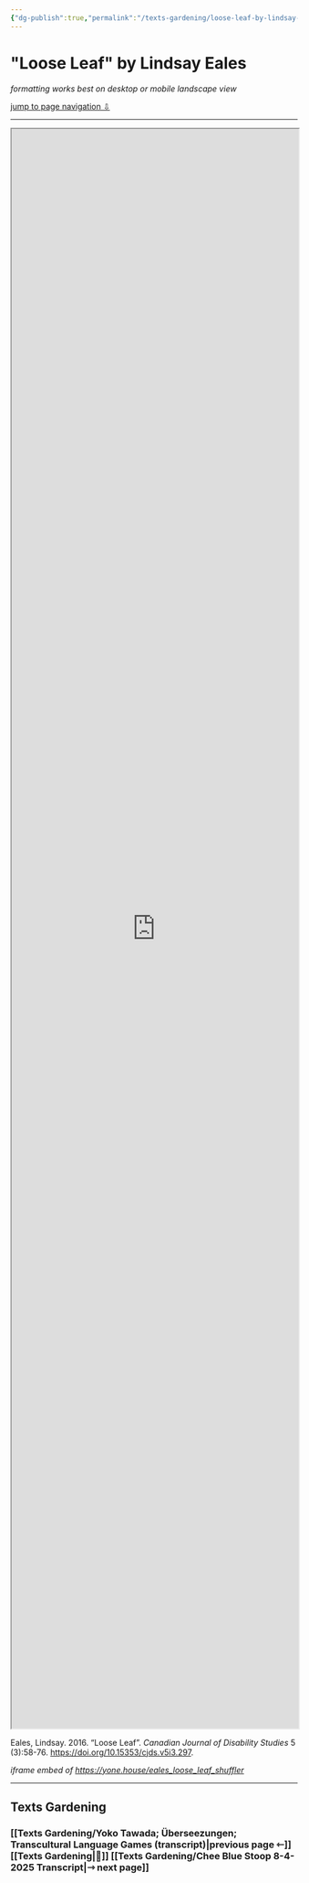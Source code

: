 ```yaml
---
{"dg-publish":true,"permalink":"/texts-gardening/loose-leaf-by-lindsay-eales/"}
---
```



# "Loose Leaf" by Lindsay Eales

*formatting works best on desktop or mobile landscape view*

<a id="jump-to-nav" href="#texts-gardening">jump to page navigation ⇩</a>

---

<iframe style="width: 100%; height: 70vh" src="https://yone.house/eales_loose_leaf_shuffler"></iframe>


Eales, Lindsay. 2016. “Loose Leaf”. _Canadian Journal of Disability Studies_ 5 (3):58-76. https://doi.org/10.15353/cjds.v5i3.297.

*iframe embed of https://yone.house/eales_loose_leaf_shuffler*

---

## Texts Gardening
### [[Texts Gardening/Yoko Tawada; Überseezungen; Transcultural Language Games (transcript)\|previous page ⇽]] [[Texts Gardening\|📖]] [[Texts Gardening/Chee Blue Stoop 8-4-2025 Transcript\|⇾ next page]]

